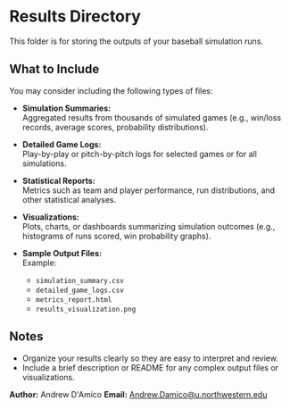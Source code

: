 # Results Directory

This folder is for storing the outputs of your baseball simulation runs.

## What to Include

You may consider including the following types of files:

- **Simulation Summaries:**  
  Aggregated results from thousands of simulated games (e.g., win/loss records, average scores, probability distributions).

- **Detailed Game Logs:**  
  Play-by-play or pitch-by-pitch logs for selected games or for all simulations.

- **Statistical Reports:**  
  Metrics such as team and player performance, run distributions, and other statistical analyses.

- **Visualizations:**  
  Plots, charts, or dashboards summarizing simulation outcomes (e.g., histograms of runs scored, win probability graphs).

- **Sample Output Files:**  
  Example:  
  - `simulation_summary.csv`
  - `detailed_game_logs.csv`
  - `metrics_report.html`
  - `results_visualization.png`

## Notes

- Organize your results clearly so they are easy to interpret and review.
- Include a brief description or README for any complex output files or visualizations.

**Author:** Andrew D'Amico
**Email:** Andrew.Damico@u.northwestern.edu


